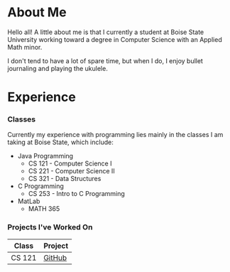 # About Me

Hello all! A little about me is that I currently a student at Boise State University
working toward a degree in Computer Science with an Applied Math minor. 

I don't tend to have a lot of spare time, but when I do, I enjoy bullet journaling and 
playing the ukulele.

# Experience

### Classes
Currently my experience with programming lies mainly in the classes I am taking at
Boise State, which include:
* Java Programming
  * CS 121 - Computer Science I
  * CS 221 - Computer Science II
  * CS 321 - Data Structures
* C Programming
  * CS 253 - Intro to C Programming
* MatLab
  * MATH 365
  
### Projects I've Worked On
Class | Project
------------ | ----------
CS 121 | [GitHub](https://github.com/norinats/MineWalker)
